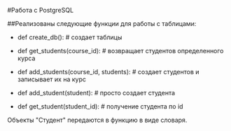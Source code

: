 #Работа с PostgreSQL

##Реализованы следующие функции для работы с таблицами:

- def create_db(): # создает таблицы

- def get_students(course_id): # возвращает студентов определенного курса

- def add_students(course_id, students): # создает студентов и записывает их на курс

- def add_student(student): # просто создает студента

- def get_student(student_id):  # получение студента по id
    
Объекты "Студент" передаются в функцию в виде словаря. 



